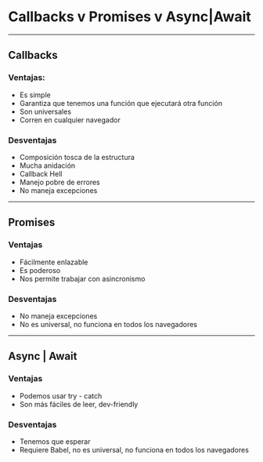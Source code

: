 # Callbacks v Promises v Async|Await

---

## Callbacks

### Ventajas:

- Es simple
- Garantiza que tenemos una función que ejecutará otra función
- Son universales
- Corren en cualquier navegador

### Desventajas

- Composición tosca de la estructura
- Mucha anidación
- Callback Hell
- Manejo pobre de errores
- No maneja excepciones

---

## Promises

### Ventajas

- Fácilmente enlazable
- Es poderoso
- Nos permite trabajar con asincronismo

### Desventajas

- No maneja excepciones
- No es universal, no funciona en todos los navegadores

---

## Async | Await

### Ventajas

- Podemos usar try - catch
- Son más fáciles de leer, dev-friendly

### Desventajas

- Tenemos que esperar
- Requiere Babel, no es universal, no funciona en todos los navegadores